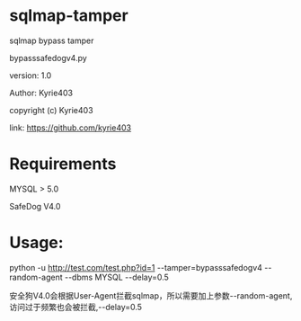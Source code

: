 # sqlmap-tamper
sqlmap bypass tamper

bypasssafedogv4.py

version: 1.0

Author: Kyrie403

copyright (c) Kyrie403

link: https://github.com/kyrie403





# Requirements

MYSQL > 5.0

SafeDog V4.0





# Usage:

python -u http://test.com/test.php?id=1 --tamper=bypasssafedogv4 --random-agent --dbms MYSQL --delay=0.5

安全狗V4.0会根据User-Agent拦截sqlmap，所以需要加上参数--random-agent,访问过于频繁也会被拦截,--delay=0.5




